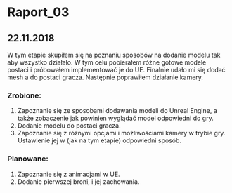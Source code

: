 # Raport_03
## 22.11.2018

W tym etapie skupiłem się na poznaniu sposobów na dodanie modelu tak aby wszystko działało. W tym celu pobierałem różne gotowe modele postaci i próbowałem implementować je do UE.
Finalnie udało mi się dodać mesh a do postaci gracza. Następnie poprawiłem działanie kamery.

### Zrobione:
1. Zapoznanie się ze sposobami dodawania modeli do Unreal Engine, a także zobaczenie jak powinien wyglądać model odpowiedni do gry.
2. Dodanie modelu do postaci gracza.
3. Zapoznanie się z różnymi opcjami i możliwościami kamery w trybie gry. Ustawienie jej w (jak na tym etapie) odpowiedni sposób.
   

### Planowane:
1. Zapoznanie się z animacjami w UE. 
2. Dodanie pierwszej broni, i jej zachowania.